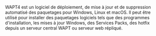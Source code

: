 WAPT4 est un logiciel de déploiement, de mise à jour et de suppression automatisé des paquetages pour Windows, Linux et macOS.
Il peut être utilisé pour installer des paquetages logiciels tels que des programmes d'installation, les mises à jour Windows, des Services Packs, des hotfix depuis un serveur central WAPT ou serveur web répliqué.